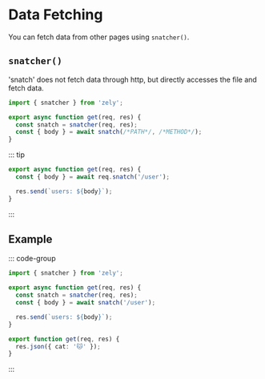 # Data Fetching

You can fetch data from other pages using `snatcher()`.

## `snatcher()`

'snatch' does not fetch data through http, but directly accesses the file and fetch data.

```ts
import { snatcher } from 'zely';

export async function get(req, res) {
  const snatch = snatcher(req, res);
  const { body } = await snatch(/*PATH*/, /*METHOD*/);
}
```

::: tip

```ts
export async function get(req, res) {
  const { body } = await req.snatch('/user');

  res.send(`users: ${body}`);
}
```

:::

## Example

::: code-group

```ts [pages/index.ts]
import { snatcher } from 'zely';

export async function get(req, res) {
  const snatch = snatcher(req, res);
  const { body } = await snatch('/user');

  res.send(`users: ${body}`);
}
```

```ts [pages/users.ts]
export function get(req, res) {
  res.json({ cat: '🐱' });
}
```

:::
